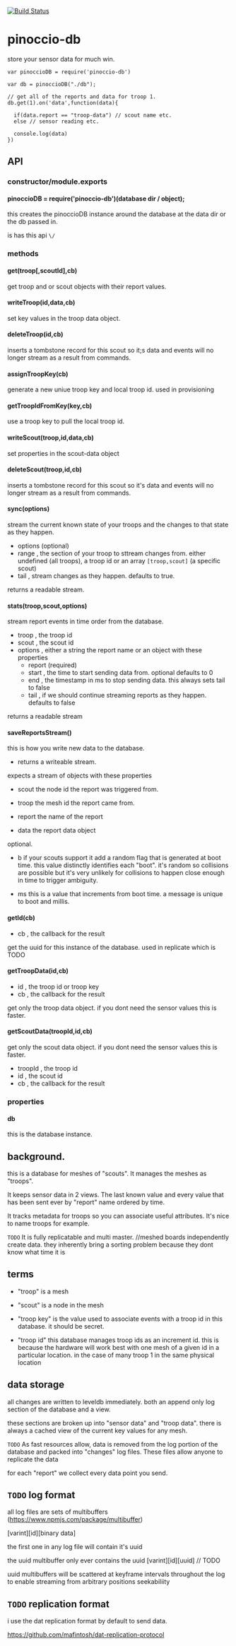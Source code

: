
[![Build Status](https://travis-ci.org/Pinoccio/pinoccio-db.svg)](http://travis-ci.org/Pinoccio/pinoccio-db)

  pinoccio-db
===============

store your sensor data for much win.

```
var pinoccioDB = require('pinoccio-db')

var db = pinoccioDB("./db");

// get all of the reports and data for troop 1.
db.get(1).on('data',function(data){

  if(data.report == "troop-data") // scout name etc.
  else // sensor reading etc.

  console.log(data)
})

```


API
---

### constructor/module.exports

#### pinoccioDB = require('pinoccio-db')(database dir / object);

this creates the pinoccioDB instance around the database at the data dir or the db passed in.

is has this api `\/`

### methods

#### get(troop[,scoutId],cb)
get troop and or scout objects with  their report values.

#### writeTroop(id,data,cb)
set key values in the troop data object.

#### deleteTroop(id,cb)
inserts a tombstone record for this scout so it;s data and events will no longer stream as a result from commands.

#### assignTroopKey(cb)
generate a new uniue troop key and local troop id. used in provisioning

#### getTroopIdFromKey(key,cb)
use a troop key to pull the local troop id.

#### writeScout(troop,id,data,cb)
set properties in the scout-data object

#### deleteScout(troop,id,cb)
inserts a tombstone record for this scout so it's data and events will no longer stream as a result from commands.

#### sync(options)
stream the current known state of your troops and the changes to that state as they happen.

- options (optional)
 - range , the section of your troop to sttream changes from. either undefined (all troops), a troop id or an array `[troop,scout]` (a specific scout)
 - tail , stream changes as they happen. defaults to true. 

returns a readable stream.

#### stats(troop,scout,options)

stream report events in time order from the database.

- troop , the troop id
- scout , the scout id
- options , either a string the report name or an object with these properties
  - report (required)
  - start , the time to start sending data from. optional defaults to 0
  - end , the timestamp in ms to stop sending data. this always sets tail to false
  - tail , if we should continue streaming reports as they happen. defaults to false

returns a readable stream

#### saveReportsStream()

this is how you write new data to the database. 

- returns a writeable stream.

expects a stream of objects with these properties

- scout
  the node id the report was triggered from.

- troop
  the mesh id the report came from.

- report 
  the name of the report

- data
  the report data object


optional.

- b
  if your scouts support it add a random flag that is generated at boot time. this value distinctly identifies each "boot". it's random so collisions are possible but it's very unlikely for collisions to happen close enough in time to trigger ambiguity.

- ms
  this is a value that increments from boot time. a message is unique to boot and millis.


#### getId(cb)

- cb , the callback for the result

get the uuid for this instance of the database. used in replicate which is TODO

#### getTroopData(id,cb)

- id , the troop id or troop key
- cb , the callback for the result

get only the troop data object. if you dont need the sensor values this is faster.

#### getScoutData(troopId,id,cb)
get only the scout data object. if you dont need the sensor values this is faster.

- troopId , the troop id
- id , the scout id
- cb , the callback for the result


### properties

#### db

this is the database instance.




background.
-----------


this is a database for meshes of "scouts". It manages the meshes as "troops".

It keeps sensor data in 2 views. The last known value and every value that has been sent ever by "report" name ordered by time.

It tracks metadata for troops so you can associate useful attributes. It's nice to name troops for example.

`TODO`
It is fully replicatable and multi master. 
//meshed boards independently create data. they inherently bring a sorting problem because they dont know what time it is

terms
-----

- "troop" is a mesh

- "scout" is a node in the mesh

- "troop key" is the value used to associate events with a troop id in this database. it should be secret.

-  "troop id"
    this database manages troop ids as an increment id. this is because the hardware will work best with one mesh of a given id in a particular location. in the case of many troop 1 in the same physical location 

data storage
------------
all changes are written to leveldb immediately. both an append only log section of the database and a view.

these sections are broken up into "sensor data" and "troop data". there is always a cached view of the current key values for any mesh.

`TODO`
As fast resources allow, data is removed from the log portion of the database and packed into "changes" log files. 
These files allow anyone to replicate the data

for each "report" we collect every data point you send. 


`TODO` log format
----------
all log files are sets of multibuffers (https://www.npmjs.com/package/multibuffer)

[varint][id][binary data]

the first one in any log file will contain it's uuid

the uuid multibuffer only ever contains the uuid [varint][id][uuid] // TODO

uuid multibuffers will be scattered at keyframe intervals throughout the log to enable streaming from arbitrary positions seekabiliity 


`TODO` replication format
-------------------

i use the dat replication format by default to send data.

https://github.com/mafintosh/dat-replication-protocol









